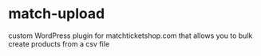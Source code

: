 # match-upload
 custom WordPress plugin for matchticketshop.com that allows you to bulk create products from a csv file
